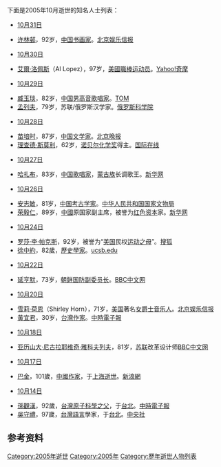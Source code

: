 <noinclude>

下面是2005年10月逝世的知名人士列表： </noinclude>

  - [10月31日](../Page/10月31日.md "wikilink")

<!-- end list -->

  - [许林邨](https://zh.wikipedia.org/wiki/许林邨 "wikilink")，92岁，[中国](https://zh.wikipedia.org/wiki/中国 "wikilink")[书画家](https://zh.wikipedia.org/wiki/书画 "wikilink")。[北京娱乐信报](https://web.archive.org/web/20071007145129/http://www.stardaily.com.cn/view.asp?id=175422)

<!-- end list -->

  - [10月30日](../Page/10月30日.md "wikilink")

<!-- end list -->

  - [艾爾·洛佩斯](https://zh.wikipedia.org/wiki/艾爾·洛佩斯 "wikilink")（Al
    Lopez），97岁，[美國](https://zh.wikipedia.org/wiki/美國 "wikilink")[職棒](https://zh.wikipedia.org/wiki/職棒 "wikilink")[运动员](https://zh.wikipedia.org/wiki/运动 "wikilink")。[Yahoo\!奇摩](https://archive.is/20130105120206/http://tw.news.yahoo.com/051031/23/2h69q.html)

<!-- end list -->

  - [10月29日](../Page/10月29日.md "wikilink")

<!-- end list -->

  - [臧玉琰](../Page/臧玉琰.md "wikilink")，82岁，[中国](https://zh.wikipedia.org/wiki/中国 "wikilink")[男高音](../Page/男高音.md "wikilink")[歌唱家](https://zh.wikipedia.org/wiki/歌唱 "wikilink")。[TOM](https://archive.is/20070719093625/http://ent.tom.com/1306/1500/2005111-158715.html)
  - [孟列夫](https://zh.wikipedia.org/wiki/孟列夫 "wikilink")，79岁，苏联/俄罗斯汉学家。[俄罗斯科学院](http://www.orientalstudies.ru/rus/index.php?option=com_personalities&Itemid=74&person=57)

<!-- end list -->

  - [10月28日](../Page/10月28日.md "wikilink")

<!-- end list -->

  - [苗培时](https://zh.wikipedia.org/wiki/苗培时 "wikilink")，87岁，[中国](https://zh.wikipedia.org/wiki/中国 "wikilink")[文学家](https://zh.wikipedia.org/wiki/文学 "wikilink")。[北京晚报](https://archive.is/20130101122830/http://book.sina.com.cn/news/a/2005-10-31/1038191826.shtml)
  - [理查德·斯莫利](../Page/理查德·斯莫利.md "wikilink")，62岁，[诺贝尔化学奖](../Page/诺贝尔化学奖.md "wikilink")得主。[国际在线](http://gb.chinabroadcast.cn/7383/2005/10/30/1485@759451.htm)

<!-- end list -->

  - [10月27日](../Page/10月27日.md "wikilink")

<!-- end list -->

  - [哈扎布](https://zh.wikipedia.org/wiki/哈扎布 "wikilink")，83岁，[中国](https://zh.wikipedia.org/wiki/中国 "wikilink")[歌唱家](https://zh.wikipedia.org/wiki/歌唱 "wikilink")，[蒙古族](../Page/蒙古族.md "wikilink")长调歌王。[新华网](https://web.archive.org/web/20160304120244/http://www.nmg.xinhuanet.com/xwzx/2005-10/31/content_5470228.htm)

<!-- end list -->

  - [10月26日](../Page/10月26日.md "wikilink")

<!-- end list -->

  - [安志敏](https://zh.wikipedia.org/wiki/安志敏 "wikilink")，81岁，[中国](https://zh.wikipedia.org/wiki/中国 "wikilink")[考古学家](https://zh.wikipedia.org/wiki/考古学家 "wikilink")。[中华人民共和国国家文物局](http://www.sach.gov.cn/publishcenter%5Csach%5Cnews%5Cnewnews%5Cmainnews/9484.aspx)
  - [荣毅仁](../Page/荣毅仁.md "wikilink")，89岁，[中國](../Page/中國.md "wikilink")原国家副主席，被誉为[红色](../Page/红色.md "wikilink")[资本](../Page/资本.md "wikilink")家。[新华网](http://news.xinhuanet.com/politics/2005-10/27/content_3690438.htm)

<!-- end list -->

  - [10月24日](../Page/10月24日.md "wikilink")

<!-- end list -->

  - [罗莎·李·帕克斯](https://zh.wikipedia.org/wiki/罗莎·李·帕克斯 "wikilink")，92岁，被誉为“[美国](../Page/美国.md "wikilink")民权[运动之母](https://zh.wikipedia.org/wiki/运动 "wikilink")”。[搜狐](http://news.sohu.com/20051026/n227310795.shtml)
  - [徐中約](../Page/徐中約.md "wikilink")，82歲，[歷史學家](https://zh.wikipedia.org/wiki/歷史學家 "wikilink")。[ucsb.edu](https://web.archive.org/web/20070928064603/http://www.history.ucsb.edu/historyassociates/historia/Historia_11-05.pdf)

<!-- end list -->

  - [10月22日](../Page/10月22日.md "wikilink")

<!-- end list -->

  - [延亨默](https://zh.wikipedia.org/wiki/延亨默 "wikilink")，73岁，[朝鲜国防副委员长](https://zh.wikipedia.org/wiki/朝鲜 "wikilink")。[BBC中文网](https://web.archive.org/web/20060203151621/http://news8.thdo.bbc.co.uk/chinese/simp/hi/newsid_4360000/newsid_4368600/4368678.stm)

<!-- end list -->

  - [10月20日](../Page/10月20日.md "wikilink")

<!-- end list -->

  - [雪莉·荷恩](https://zh.wikipedia.org/wiki/雪莉·荷恩 "wikilink")（Shirley
    Horn），71岁，[美国](../Page/美国.md "wikilink")著名[女爵士](https://zh.wikipedia.org/wiki/女 "wikilink")[音乐](../Page/音乐.md "wikilink")[人](../Page/人.md "wikilink")。[北京娱乐信报](https://web.archive.org/web/20071007145443/http://www.stardaily.com.cn/view.asp?id=173678)
  - [黃宜君](https://zh.wikipedia.org/wiki/黃宜君 "wikilink")，30岁，[台灣](https://zh.wikipedia.org/wiki/台灣 "wikilink")[作家](https://zh.wikipedia.org/wiki/作家 "wikilink")。[中時電子報](https://web.archive.org/web/20051023015540/http://news.chinatimes.com/Chinatimes/newslist/newslist-content/0,3546,110501+112005102100040,00.html)

<!-- end list -->

  - [10月18日](../Page/10月18日.md "wikilink")

<!-- end list -->

  - [亚历山大·尼古拉耶维奇·雅科夫列夫](../Page/亚历山大·尼古拉耶维奇·雅科夫列夫.md "wikilink")，81岁，[苏联](../Page/苏联.md "wikilink")改革设计师[BBC中文网](https://web.archive.org/web/20060208030358/http://news8.thdo.bbc.co.uk/chinese/simp/hi/newsid_4350000/newsid_4354600/4354650.stm)

<!-- end list -->

  - [10月17日](../Page/10月17日.md "wikilink")

<!-- end list -->

  - [巴金](../Page/巴金.md "wikilink")，101歲，[中國](../Page/中國.md "wikilink")[作家](https://zh.wikipedia.org/wiki/作家 "wikilink")，于[上海逝世](https://zh.wikipedia.org/wiki/上海 "wikilink")。[新浪網](http://news.sina.com.cn/c/2005-10-17/19538035363.shtml)

<!-- end list -->

  - [10月14日](../Page/10月14日.md "wikilink")

<!-- end list -->

  - [孫觀漢](../Page/孫觀漢.md "wikilink")，92歲，[台灣](https://zh.wikipedia.org/wiki/台灣 "wikilink")[原子](../Page/原子.md "wikilink")[科學之父](https://zh.wikipedia.org/wiki/科學 "wikilink")，于[台北](https://zh.wikipedia.org/wiki/台北 "wikilink")。[中時電子報](http://news.chinatimes.com/Chinatimes/newslist/newslist-content/0,3546,110503+112005101900048,00.html)
  - [吳守禮](../Page/吳守禮.md "wikilink")，97歲，[台灣](https://zh.wikipedia.org/wiki/台灣 "wikilink")[語言](../Page/語言.md "wikilink")學家，于[台北](https://zh.wikipedia.org/wiki/台北 "wikilink")。[中央社](http://news.yam.com/cna/garden/200510/20051024436345.html)

## 参考资料

[Category:2005年逝世](https://zh.wikipedia.org/wiki/Category:2005年逝世 "wikilink")
[Category:2005年](https://zh.wikipedia.org/wiki/Category:2005年 "wikilink")
[Category:歷年逝世人物列表](https://zh.wikipedia.org/wiki/Category:歷年逝世人物列表 "wikilink")